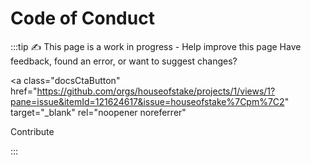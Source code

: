 # Code of Conduct

:::tip ✍️ This page is a work in progress - Help improve this page
Have feedback, found an error, or want to suggest changes?

<!-- prettier-ignore-start -->
<a
class="docsCtaButton"
href="https://github.com/orgs/houseofstake/projects/1/views/1?pane=issue&itemId=121624617&issue=houseofstake%7Cpm%7C2"
target="_blank"
rel="noopener noreferrer"

>
Contribute
</a>
<!-- prettier-ignore-end -->

:::
